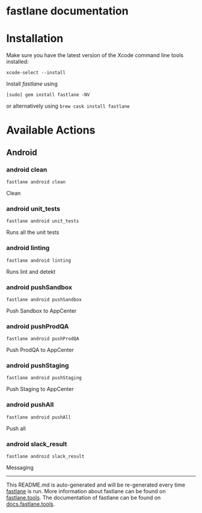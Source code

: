 fastlane documentation
================
# Installation

Make sure you have the latest version of the Xcode command line tools installed:

```
xcode-select --install
```

Install _fastlane_ using
```
[sudo] gem install fastlane -NV
```
or alternatively using `brew cask install fastlane`

# Available Actions
## Android
### android clean
```
fastlane android clean
```
Clean
### android unit_tests
```
fastlane android unit_tests
```
Runs all the unit tests
### android linting
```
fastlane android linting
```
Runs lint and detekt
### android pushSandbox
```
fastlane android pushSandbox
```
Push Sandbox to AppCenter
### android pushProdQA
```
fastlane android pushProdQA
```
Push ProdQA to AppCenter
### android pushStaging
```
fastlane android pushStaging
```
Push Staging to AppCenter
### android pushAll
```
fastlane android pushAll
```
Push all
### android slack_result
```
fastlane android slack_result
```
Messaging

----

This README.md is auto-generated and will be re-generated every time [fastlane](https://fastlane.tools) is run.
More information about fastlane can be found on [fastlane.tools](https://fastlane.tools).
The documentation of fastlane can be found on [docs.fastlane.tools](https://docs.fastlane.tools).
